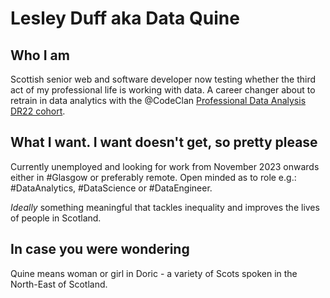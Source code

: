 # Lesley Duff aka Data Quine
## Who I am
Scottish senior web and software developer now testing whether the third act of my professional life is working with data.
A career changer about to retrain in data analytics with the @CodeClan [Professional Data Analysis DR22 cohort](https://codeclan.com/courses/data-analysis/).

## What I want. I want doesn't get, so pretty please
Currently unemployed and looking for work from November 2023 onwards either in #Glasgow or preferably remote. 
Open minded as to role e.g.: #DataAnalytics, #DataScience or #DataEngineer.

*Ideally* something meaningful that tackles inequality and improves the lives of people in Scotland.

## In case you were wondering
Quine means woman or girl in Doric - a variety of Scots spoken in the North-East of Scotland.

<!---
dataquine/dataquine is a ✨ special ✨ repository because its `README.md` (this file) appears on your GitHub profile.
You can click the Preview link to take a look at your changes.
--->
